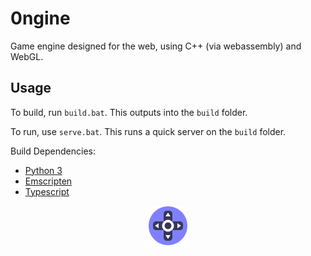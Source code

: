 # 0ngine

Game engine designed for the web, using C++ (via webassembly) and WebGL.

## Usage

To build, run `build.bat`. This outputs into the `build` folder.

To run, use `serve.bat`. This runs a quick server on the `build` folder.

Build Dependencies:
* [Python 3](https://www.python.org/)
* [Emscripten](https://emscripten.org/docs/getting_started/downloads.html)
* [Typescript](https://www.typescriptlang.org/)

<p align="center"><img src="docs/images/logo/0ngine.png"></p>
